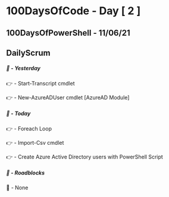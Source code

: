 # 100DaysOfCode - Day [ 2 ]     
## 100DaysOfPowerShell - 11/06/21          
## DailyScrum                   


##### :checkered_flag: _-_ Yesterday

:point_right: _-_ Start-Transcript cmdlet

:point_right: _-_ New-AzureADUser cmdlet [AzureAD Module]

##### :checkered_flag: _-_ Today

:point_right: _-_ Foreach Loop

:point_right: _-_ Import-Csv cmdlet

:point_right: _-_ Create Azure Active Directory users with PowerShell Script

##### :construction: _-_ Roadblocks

:construction_worker: _-_ None